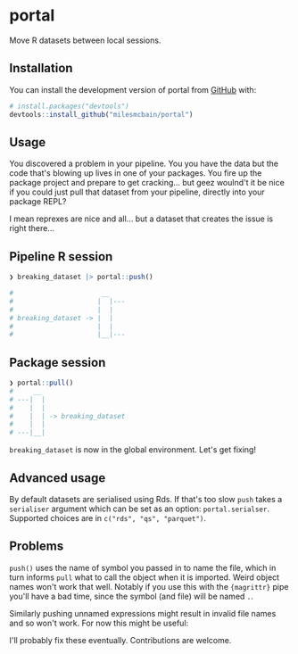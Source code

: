 
# portal

<!-- badges: start -->
<!-- badges: end -->

Move R datasets between local sessions.

## Installation

You can install the development version of portal from [GitHub](https://github.com/) with:

``` r
# install.packages("devtools")
devtools::install_github("milesmcbain/portal")
```

## Usage

You discovered a problem in your pipeline. You you have the data but the code that's blowing up lives in one of your packages. You fire up the package project and prepare to get cracking... but geez woulnd't it be nice if you could just pull that dataset from your pipeline, directly into your package REPL?

I mean reprexes are nice and all... but a dataset that creates the issue is right there...

## Pipeline R session 

```R
❯ breaking_dataset |> portal::push()

#                      __
#                     |  |---
#                     |  |
# breaking_dataset -> |  |
#                     |  |
#                     |__|--- 

```

## Package session

```R
❯ portal::pull()
#     __
# ---|  |
#    |  |
#    |  | -> breaking_dataset
#    |  |
# ---|__|

```

`breaking_dataset` is now in the global environment. Let's get fixing!

## Advanced usage

By default datasets are serialised using Rds. If that's too slow `push` takes a `serialiser` argument which can be set as an option: `portal.serialser`. Supported choices are in `c("rds", "qs", "parquet")`.

## Problems

`push()` uses the name of symbol you passed in to name the file, which in turn informs `pull` what to call the object when it is imported. Weird object names won't work that well. Notably if you use this with the `{magrittr}` pipe you'll have a bad time, since the symbol (and file) will be named `.`.

Similarly pushing unnamed expressions might result in invalid file names and so won't work. For now this might be useful:

I'll probably fix these eventually. Contributions are welcome.
